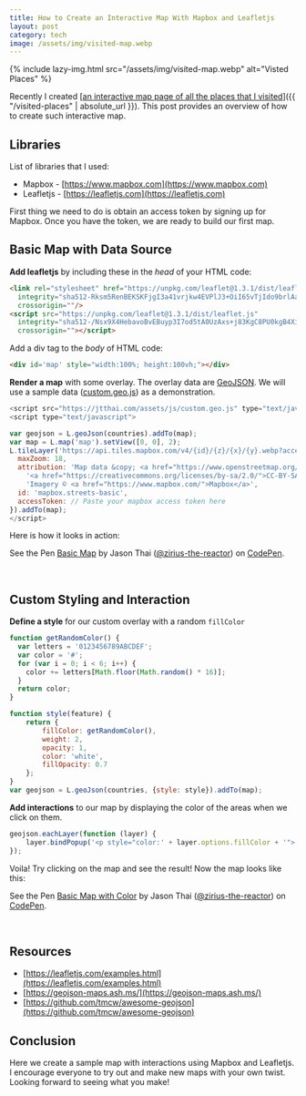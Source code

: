 ```yaml
---
title: How to Create an Interactive Map With Mapbox and Leafletjs
layout: post
category: tech
image: /assets/img/visited-map.webp
---
```


{% include lazy-img.html src="/assets/img/visited-map.webp" alt="Visted Places" %}

Recently I created [<u>an interactive map page of all the places that I visited</u>]({{ "/visited-places" | absolute_url }}).
This post provides an overview of how to create such interactive map.
<!--more-->

## Libraries
List of libraries that I used:
* Mapbox - [https://www.mapbox.com](https://www.mapbox.com)
* Leafletjs - [https://leafletjs.com](https://leafletjs.com)

First thing we need to do is obtain an access token by signing up for Mapbox.
Once you have the token, we are ready to build our first map.


## Basic Map with Data Source
__Add leafletjs__ by including these in the _head_ of your HTML code:
```html
<link rel="stylesheet" href="https://unpkg.com/leaflet@1.3.1/dist/leaflet.css"
  integrity="sha512-Rksm5RenBEKSKFjgI3a41vrjkw4EVPlJ3+OiI65vTjIdo9brlAacEuKOiQ5OFh7cOI1bkDwLqdLw3Zg0cRJAAQ=="
  crossorigin=""/>
<script src="https://unpkg.com/leaflet@1.3.1/dist/leaflet.js"
  integrity="sha512-/Nsx9X4HebavoBvEBuyp3I7od5tA0UzAxs+j83KgC8PU0kgB4XiK4Lfe4y4cgBtaRJQEIFCW+oC506aPT2L1zw=="
  crossorigin=""></script>
```

Add a div tag to the _body_ of HTML code:
```html
<div id='map' style="width:100%; height:100vh;"></div>
```

__Render a map__ with some overlay. The overlay data are
[GeoJSON](http://geojson.org). We will use a sample data
([custom.geo.js](/assets/js/custom.geo.js)) as a demonstration.
```javascript
<script src="https://jtthai.com/assets/js/custom.geo.js" type="text/javascript"></script> // load geojson data
<script type="text/javascript">

var geojson = L.geoJson(countries).addTo(map);
var map = L.map('map').setView([0, 0], 2);
L.tileLayer('https://api.tiles.mapbox.com/v4/{id}/{z}/{x}/{y}.webp?access_token={accessToken}', {
  maxZoom: 18,
  attribution: 'Map data &copy; <a href="https://www.openstreetmap.org/">OpenStreetMap</a> contributors, ' +
    '<a href="https://creativecommons.org/licenses/by-sa/2.0/">CC-BY-SA</a>, ' +
    'Imagery © <a href="https://www.mapbox.com/">Mapbox</a>',		
  id: 'mapbox.streets-basic',
  accessToken: // Paste your mapbox access token here
}).addTo(map);
</script>
```

Here is how it looks in action:
<p data-height="265" data-theme-id="0" data-slug-hash="KeqLRW" data-default-tab="result" data-user="zirius-the-reactor" data-embed-version="2" data-pen-title="Basic Map" data-preview="true" class="codepen">See the Pen <a href="https://codepen.io/zirius-the-reactor/pen/KeqLRW/">Basic Map</a> by Jason Thai (<a href="https://codepen.io/zirius-the-reactor">@zirius-the-reactor</a>) on <a href="https://codepen.io">CodePen</a>.</p>
<script async="async" src="https://static.codepen.io/assets/embed/ei.js"></script>
<br/>

## Custom Styling and Interaction
__Define a style__ for our custom overlay with a random `fillColor`
```javascript
function getRandomColor() {
  var letters = '0123456789ABCDEF';
  var color = '#';
  for (var i = 0; i < 6; i++) {
    color += letters[Math.floor(Math.random() * 16)];
  }
  return color;
}

function style(feature) {
    return {
        fillColor: getRandomColor(),
        weight: 2,
        opacity: 1,
        color: 'white',
        fillOpacity: 0.7
    };
}
var geojson = L.geoJson(countries, {style: style}).addTo(map);
```

__Add interactions__ to our map by displaying the color of the areas when we click on them.
```javascript
geojson.eachLayer(function (layer) {
    layer.bindPopup('<p style="color:' + layer.options.fillColor + '">'  + layer.feature.properties.name +'</p>');
});
```
Voila! Try clicking on the map and see the result!
Now the map looks like this:
<p data-height="265" data-theme-id="0" data-slug-hash="LrLoBM" data-default-tab="result" data-user="zirius-the-reactor" data-embed-version="2" data-pen-title="Basic Map with Color" data-preview="true" class="codepen">See the Pen <a href="https://codepen.io/zirius-the-reactor/pen/LrLoBM/">Basic Map with Color</a> by Jason Thai (<a href="https://codepen.io/zirius-the-reactor">@zirius-the-reactor</a>) on <a href="https://codepen.io">CodePen</a>.</p>
<script async="async" src="https://static.codepen.io/assets/embed/ei.js"></script>
<br/>

## Resources
* [https://leafletjs.com/examples.html](https://leafletjs.com/examples.html)
* [https://geojson-maps.ash.ms/](https://geojson-maps.ash.ms/)
* [https://github.com/tmcw/awesome-geojson](https://github.com/tmcw/awesome-geojson)

## Conclusion
Here we create a sample map with interactions using Mapbox and Leafletjs. I encourage everyone to try out
and make new maps with your own twist. Looking forward to seeing what you make!